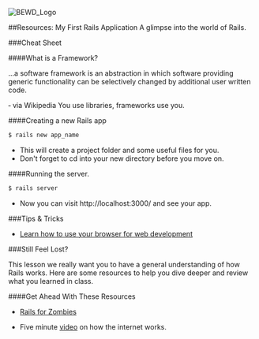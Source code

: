 ![BEWD_Logo](../assets/BEWD_Logo.png)

##Resources: My First Rails Application
A glimpse into the world of Rails.

###Cheat Sheet

####What is a Framework?


...a software framework is an abstraction in which software providing generic functionality can be selectively changed by additional user written code.

&dash; via Wikipedia
You use libraries, frameworks use you.

####Creating a new Rails app

```bash
$ rails new app_name
```

*   This will create a project folder and some useful files for you.
*   Don't forget to cd into your new directory before you move on.

####Running the server.

```bash
$ rails server
```

* Now you can visit http://localhost:3000/ and see your app.

###Tips & Tricks

* [Learn how to use your browser for web development](http://discover-devtools.codeschool.com/)

###Still Feel Lost?

This lesson we really want you to have a general understanding of how Rails works. Here are some resources to help you dive deeper and review what you learned in class.

####Get Ahead With These Resources

* [Rails for Zombies](https://www.codeschool.com/courses/rails-for-zombies-redux)

* Five minute [video](http://www.youtube.com/watch?v=7_LPdttKXPc) on how the internet works.
